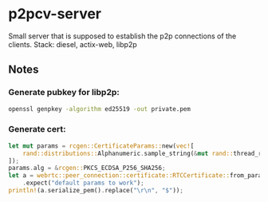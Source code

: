 # p2pcv-server

Small server that is supposed to establish the p2p connections of the clients.
Stack: diesel, actix-web, libp2p

## Notes
### Generate pubkey for libp2p:
```bash
openssl genpkey -algorithm ed25519 -out private.pem
```
### Generate cert:
```rust
let mut params = rcgen::CertificateParams::new(vec![
    rand::distributions::Alphanumeric.sample_string(&mut rand::thread_rng(), 16)
]);
params.alg = &rcgen::PKCS_ECDSA_P256_SHA256;
let a = webrtc::peer_connection::certificate::RTCCertificate::from_params(params)
    .expect("default params to work");
println!(a.serialize_pem().replace("\r\n", "$"));
```

